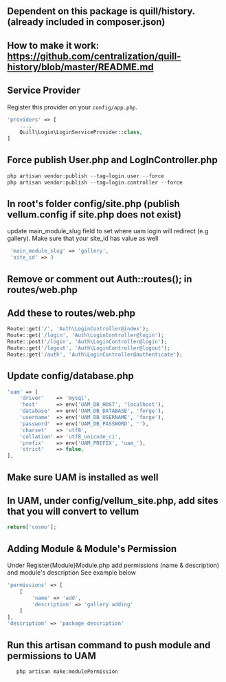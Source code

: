 ## Dependent on this package is quill/history. (already included in composer.json)
## How to make it work: https://github.com/centralization/quill-history/blob/master/README.md


## Service Provider
Register this provider on your `config/app.php`.
```php
'providers' => [
    ...,
    Quill\Login\LoginServiceProvider::class,
]
```


## Force publish User.php and LogInController.php
```php
php artisan vendor:publish --tag=login.user --force
php artisan vendor:publish --tag=login.controller --force
```


## In root's folder config/site.php (publish vellum.config if site.php does not exist)
update main_module_slug field to set where uam login will redirect (e.g gallery).
Make sure that your site_id has value as well
```php
 'main_module_slug'	=> 'gallery',
 'site_id' => 3
```


## Remove or comment out Auth::routes(); in routes/web.php



## Add these to routes/web.php
```php
Route::get('/', 'Auth\LoginController@index');
Route::get('/login', 'Auth\LoginController@login');
Route::post('/login', 'Auth\LoginController@login');
Route::get('/logout', 'Auth\LoginController@logout');
Route::get('/auth', 'Auth\LoginController@authenticate');
```


## Update config/database.php
```php
'uam' => [
	'driver'    => 'mysql',
	'host'      => env('UAM_DB_HOST', 'localhost'),
	'database'  => env('UAM_DB_DATABASE', 'forge'),
	'username'  => env('UAM_DB_USERNAME', 'forge'),
	'password'  => env('UAM_DB_PASSWORD', ''),
	'charset'   => 'utf8',
	'collation' => 'utf8_unicode_ci',
	'prefix'    => env('UAM_PREFIX', 'uam_'),
	'strict'    => false,
],
```


## Make sure UAM is installed as well


## In UAM, under config/vellum_site.php, add sites that you will convert to vellum
```php
return['cosmo'];
```


## Adding Module & Module's Permission
Under Register{Module}Module.php add permissions (name & description) and module's description
See example below
```php
'permissions' => [
	[
		'name' => 'add',
		'description' => 'gallery adding'
	]
],
'description' => 'package description'
```

## Run this artisan command to push module and permissions to UAM
```php
   php artisan make:modulePermission
```
